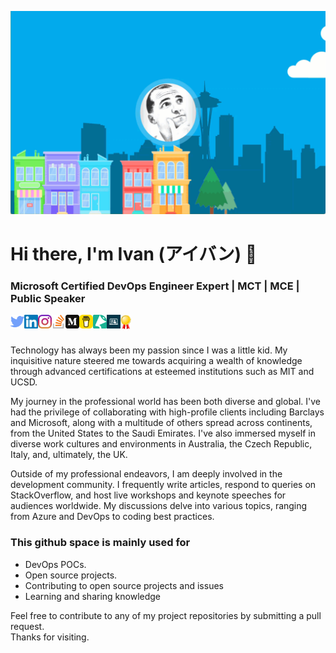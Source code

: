 ![Main](assets/header.gif)

# Hi there, I'm Ivan (アイバン) 👋
### Microsoft Certified DevOps Engineer Expert | MCT | MCE | Public Speaker

<a href="https://twitter.com/gtrekter" target="_blank">
  <img align="left" alt="Twitter" width="22px" src="https://raw.githubusercontent.com/GTRekter/GTRekter/master/assets/twitter.svg" />
</a>
<a href="https://www.linkedin.com/in/ivanporta/" target="_blank">
  <img align="left" alt="Twitter" width="22px" src="https://raw.githubusercontent.com/GTRekter/GTRekter/master/assets/linkedin.svg" />
</a>
<a href="https://www.instagram.com/gtrekter/" target="_blank">
  <img align="left" alt="Twitter" width="22px" src="https://raw.githubusercontent.com/GTRekter/GTRekter/master/assets/instagram.svg" />
</a>
<a href="https://stackoverflow.com/users/6613232/ivan-porta" target="_blank">
  <img align="left" alt="Twitter" width="22px" src="https://raw.githubusercontent.com/GTRekter/GTRekter/master/assets/stackoverflow.svg" />
</a>
<a href="https://gtrekter.medium.com/" target="_blank">
  <img align="left" alt="Twitter" width="22px" src="https://raw.githubusercontent.com/GTRekter/GTRekter/master/assets/medium.svg" />
</a>
<a href="https://www.buymeacoffee.com/GTRekter/" target="_blank">
  <img align="left" alt="Twitter" width="22px" src="https://raw.githubusercontent.com/GTRekter/GTRekter/master/assets/buymeacoffee.png" />
</a>
<a href="https://sessionize.com/ivanporta/" target="_blank">
  <img align="left" alt="Sessionize" width="22px" src="https://raw.githubusercontent.com/GTRekter/GTRekter/master/assets/sessionize.png" />
</a>
<a href="https://www.codementor.io/@ivanportaweb" target="_blank">
  <img align="left" alt="Codementor" width="22px" src="https://raw.githubusercontent.com/GTRekter/GTRekter/master/assets/codementor.png" />
</a>
<a href="https://www.credly.com/users/ivan-porta/badges" target="_blank">
  <img align="left" alt="Certifications" width="17px" src="https://raw.githubusercontent.com/GTRekter/GTRekter/master/assets/certification.png" />
</a>
<br/><br/>

Technology has always been my passion since I was a little kid. My inquisitive nature steered me towards acquiring a wealth of knowledge through advanced certifications at esteemed institutions such as MIT and UCSD.

My journey in the professional world has been both diverse and global. I've had the privilege of collaborating with high-profile clients including Barclays and Microsoft, along with a multitude of others spread across continents, from the United States to the Saudi Emirates. I've also immersed myself in diverse work cultures and environments in Australia, the Czech Republic, Italy, and, ultimately, the UK.

Outside of my professional endeavors, I am deeply involved in the development community. I frequently write articles, respond to queries on StackOverflow, and host live workshops and keynote speeches for audiences worldwide. My discussions delve into various topics, ranging from Azure and DevOps to coding best practices.

### This github space is mainly used for

- DevOps POCs.
- Open source projects.
- Contributing to open source projects and issues
- Learning and sharing knowledge

Feel free to contribute to any of my project repositories by submitting a pull request.  
Thanks for visiting. 

